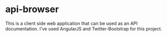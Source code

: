 # api-browser
This is a client side web application that can be used as an API documentation. I've used AngularJS and Twitter-Bootstrap for this project. 
